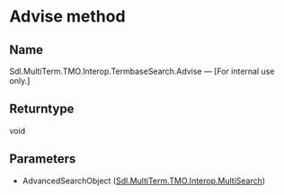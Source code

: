 # Advise method

## Name

Sdl.MultiTerm.TMO.Interop.TermbaseSearch.Advise —          [For internal use only.]


## Returntype
void


## Parameters

* AdvancedSearchObject ([Sdl.MultiTerm.TMO.Interop.MultiSearch](Sdl.MultiTerm.TMO.Interop.MultiSearch.md))
